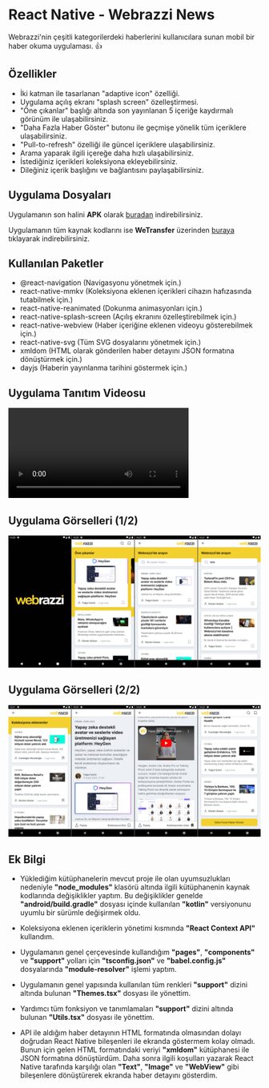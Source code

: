 # React Native - Webrazzi News

Webrazzi'nin çeşitli kategorilerdeki haberlerini kullanıcılara sunan mobil bir haber okuma uygulaması. 👍

## Özellikler

- İki katman ile tasarlanan "adaptive icon" özelliği.
- Uygulama açılış ekranı "splash screen" özelleştirmesi.
- "Öne çıkanlar" başlığı altında son yayınlanan 5 içeriğe kaydırmalı görünüm ile ulaşabilirsiniz.
- "Daha Fazla Haber Göster" butonu ile geçmişe yönelik tüm içeriklere ulaşabilirsiniz.
- "Pull-to-refresh" özelliği ile güncel içeriklere ulaşabilirsiniz.
- Arama yaparak ilgili içereğe daha hızlı ulaşabilirsiniz.
- İstediğiniz içerikleri koleksiyona ekleyebilirsiniz.
- Dileğiniz içerik başlığını ve bağlantısını paylaşabilirsiniz.

## Uygulama Dosyaları

Uygulamanın son halini **APK** olarak [buradan](https://github.com/ugurdalkiran/react-native-webrazzi-news/raw/main/webrazzi.apk) indirebilirsiniz.

Uygulamanın tüm kaynak kodlarını ise **WeTransfer** üzerinden [buraya](https://we.tl/t-yZf6a2Ty9P) tıklayarak indirebilirsiniz.

## Kullanılan Paketler

- @react-navigation (Navigasyonu yönetmek için.)
- react-native-mmkv (Koleksiyona eklenen içerikleri cihazın hafızasında tutabilmek için.)
- react-native-reanimated (Dokunma animasyonları için.)
- react-native-splash-screen (Açılış ekranını özelleştirebilmek için.)
- react-native-webview (Haber içeriğine eklenen videoyu gösterebilmek için.)
- react-native-svg (Tüm SVG dosyalarını yönetmek için.)
- xmldom (HTML olarak gönderilen haber detayını JSON formatına dönüştürmek için.)
- dayjs (Haberin yayınlanma tarihini göstermek için.)

## Uygulama Tanıtım Videosu

<video src="https://raw.githubusercontent.com/ugurdalkiran/react-native-webrazzi-news/main/promotion.mp4" width="360"></video>

## Uygulama Görselleri (1/2)

![PNG](https://raw.githubusercontent.com/ugurdalkiran/react-native-webrazzi-news/main/promotion1.png)

## Uygulama Görselleri (2/2)

![PNG](https://raw.githubusercontent.com/ugurdalkiran/react-native-webrazzi-news/main/promotion2.png)

## Ek Bilgi

- Yüklediğim kütüphanelerin mevcut proje ile olan uyumsuzlukları nedeniyle **"node_modules"** klasörü altında ilgili kütüphanenin kaynak kodlarında değişiklikler yaptım. Bu değişiklikler genelde **"android/build.gradle"** dosyası içinde kullanılan **"kotlin"** versiyonunu uyumlu bir sürümle değişirmek oldu.

- Koleksiyona eklenen içeriklerin yönetimi kısmında **"React Context API"** kullandım.

- Uygulamanın genel çerçevesinde kullandığım **"pages"**, **"components"** ve **"support"** yolları için **"tsconfig.json"** ve **"babel.config.js"** dosyalarında **"module-resolver"** işlemi yaptım.

- Uygulamanın genel yapısında kullanılan tüm renkleri **"support"** dizini altında bulunan **"Themes.tsx"** dosyası ile yönettim.

- Yardımcı tüm fonksiyon ve tanımlamaları **"support"** dizini altında bulunan **"Utils.tsx"** dosyası ile yönettim.

- API ile aldığım haber detayının HTML formatında olmasından dolayı doğrudan React Native bileşenleri ile ekranda göstermem kolay olmadı. Bunun için gelen HTML formatındaki veriyi **"xmldom"** kütüphanesi ile JSON formatına dönüştürdüm. Daha sonra ilgili koşulları yazarak React Native tarafında karşılığı olan **"Text"**, **"Image"** ve **"WebView"** gibi bileşenlere dönüştürerek ekranda haber detayını gösterdim.
